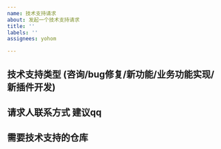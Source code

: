 ```yaml
---
name: 技术支持请求
about: 发起一个技术支持请求
title: ''
labels: ''
assignees: yohom

---
```


## 技术支持类型 (咨询/bug修复/新功能/业务功能实现/新插件开发)

## 请求人联系方式 建议qq

## 需要技术支持的仓库
